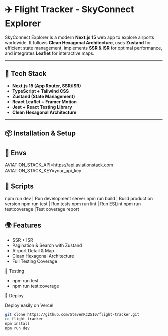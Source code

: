 # ✈️ Flight Tracker - SkyConnect Explorer

SkyConnect Explorer is a modern **Next.js 15** web app to explore airports worldwide. It follows **Clean Hexagonal Architecture**, uses **Zustand** for efficient state management, implements **SSR & ISR** for optimal performance, and integrates **Leaflet** for interactive maps.

---

## 🚀 Tech Stack

- **Next.js 15 (App Router, SSR/ISR)**
- **TypeScript + Tailwind CSS**
- **Zustand (State Management)**
- **React Leaflet + Framer Motion**
- **Jest + React Testing Library**
- **Clean Hexagonal Architecture**

---

## 📦 Installation & Setup


## 🔐 Envs

AVIATION_STACK_API=https://api.aviationstack.com
AVIATION_STACK_KEY=your_api_key

## 🧪 Scripts
npm run dev | Run development server
npm run build | Build production version
npm run test | Run tests
npm run lint | Run ESLint
npm run test:coverage |Test coverage report

## 🌍 Features
- SSR + ISR
- Pagination & Search with Zustand
- Airport Detail & Map
- Clean Hexagonal Architecture
- Full Testing Coverage

🧪 Testing
- npm run test
- npm run test:coverage

🚀 Deploy

Deploy easily on Vercel
```bash
git clone https://github.com/StevenRC2510/flight-tracker.git
cd flight-tracker
npm install
npm run dev

